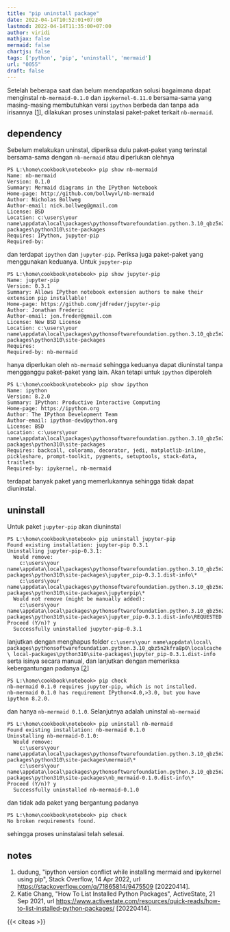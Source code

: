 ```yaml
---
title: "pip uninstall package"
date: 2022-04-14T10:52:01+07:00
lastmod: 2022-04-14T11:35:00+07:00
author: viridi
mathjax: false
mermaid: false
chartjs: false
tags: ['python', 'pip', 'uninstall', 'mermaid']
url: "0055"
draft: false
---
```

Setelah beberapa saat dan belum mendapatkan solusi bagaimana dapat menginstal `nb-mermaid-0.1.0` dan `ipykernel-6.11.0` bersama-sama yang masing-masing membutuhkan versi `ipython` berbeda dan tanpa ada irisannya [[1](#r01)], dilakukan proses uninstalasi paket-paket terkait `nb-mermaid`.


## dependency
Sebelum melakukan uninstal, diperiksa dulu paket-paket yang terinstal bersama-sama dengan `nb-mermaid` atau diperlukan olehnya

```
PS L:\home\cookbook\notebook> pip show nb-mermaid
Name: nb-mermaid
Version: 0.1.0
Summary: Mermaid diagrams in the IPython Notebook
Home-page: http://github.com/bollwyvl/nb-mermaid
Author: Nicholas Bollweg
Author-email: nick.bollweg@gmail.com
License: BSD
Location: c:\users\your name\appdata\local\packages\pythonsoftwarefoundation.python.3.10_qbz5n2kfra8p0\localcache\local-packages\python310\site-packages
Requires: IPython, jupyter-pip
Required-by:
```

dan terdapat `ipython` dan `jupyter-pip`. Periksa juga paket-paket yang menggunakan keduanya. Untuk `jupyter-pip`

```
PS L:\home\cookbook\notebook> pip show jupyter-pip
Name: jupyter-pip
Version: 0.3.1
Summary: Allows IPython notebook extension authors to make their extension pip installable!
Home-page: https://github.com/jdfreder/jupyter-pip
Author: Jonathan Frederic
Author-email: jon.freder@gmail.com
License: New BSD License
Location: c:\users\your name\appdata\local\packages\pythonsoftwarefoundation.python.3.10_qbz5n2kfra8p0\localcache\local-packages\python310\site-packages
Requires:
Required-by: nb-mermaid
```

hanya diperlukan oleh `nb-mermaid` sehingga keduanya dapat diuninstal tanpa mengganggu paket-paket yang lain. Akan tetapi untuk `ipython` diperoleh

```
PS L:\home\cookbook\notebook> pip show ipython
Name: ipython
Version: 8.2.0
Summary: IPython: Productive Interactive Computing
Home-page: https://ipython.org
Author: The IPython Development Team
Author-email: ipython-dev@python.org
License: BSD
Location: c:\users\your name\appdata\local\packages\pythonsoftwarefoundation.python.3.10_qbz5n2kfra8p0\localcache\local-packages\python310\site-packages
Requires: backcall, colorama, decorator, jedi, matplotlib-inline, pickleshare, prompt-toolkit, pygments, setuptools, stack-data, traitlets
Required-by: ipykernel, nb-mermaid
```

terdapat banyak paket yang memerlukannya sehingga tidak dapat diuninstal.


## uninstall
Untuk paket `jupyter-pip` akan diuninstal

```
PS L:\home\cookbook\notebook> pip uninstall jupyter-pip
Found existing installation: jupyter-pip 0.3.1
Uninstalling jupyter-pip-0.3.1:
  Would remove:
    c:\users\your name\appdata\local\packages\pythonsoftwarefoundation.python.3.10_qbz5n2kfra8p0\localcache\local-packages\python310\site-packages\jupyter_pip-0.3.1.dist-info\*
    c:\users\your name\appdata\local\packages\pythonsoftwarefoundation.python.3.10_qbz5n2kfra8p0\localcache\local-packages\python310\site-packages\jupyterpip\*
  Would not remove (might be manually added):
    c:\users\your name\appdata\local\packages\pythonsoftwarefoundation.python.3.10_qbz5n2kfra8p0\localcache\local-packages\python310\site-packages\jupyter_pip-0.3.1.dist-info\REQUESTED
Proceed (Y/n)? y
  Successfully uninstalled jupyter-pip-0.3.1
```

lanjutkan dengan menghapus folder `c:\users\your name\appdata\local\ packages\pythonsoftwarefoundation.python.3.10_qbz5n2kfra8p0\localcache\ local-packages\python310\site-packages\jupyter_pip-0.3.1.dist-info` serta isinya secara manual, dan lanjutkan dengan memeriksa kebergantungan padanya [[2](#r02)]

```
PS L:\home\cookbook\notebook> pip check
nb-mermaid 0.1.0 requires jupyter-pip, which is not installed.
nb-mermaid 0.1.0 has requirement IPython<4.0,>3.0, but you have ipython 8.2.0.
```

dan hanya `nb-mermaid 0.1.0`. Selanjutnya adalah uninstal `nb-mermaid`

```
PS L:\home\cookbook\notebook> pip uninstall nb-mermaid
Found existing installation: nb-mermaid 0.1.0
Uninstalling nb-mermaid-0.1.0:
  Would remove:
    c:\users\your name\appdata\local\packages\pythonsoftwarefoundation.python.3.10_qbz5n2kfra8p0\localcache\local-packages\python310\site-packages\mermaid\*
    c:\users\your name\appdata\local\packages\pythonsoftwarefoundation.python.3.10_qbz5n2kfra8p0\localcache\local-packages\python310\site-packages\nb_mermaid-0.1.0.dist-info\*
Proceed (Y/n)? y
  Successfully uninstalled nb-mermaid-0.1.0
```

dan tidak ada paket yang bergantung padanya

```
PS L:\home\cookbook\notebook> pip check
No broken requirements found.
```

sehingga proses uninstalasi telah selesai.


## notes
1. <a name='r01'></a>dudung, "ipython version conflict while installing mermaid and ipykernel using pip", Stack Overflow, 14 Apr 2022, url <https://stackoverflow.com/q/71865814/9475509> [20220414].
2. <a name='r02'></a>Katie Chang, "How To List Installed Python Packages", ActiveState, 21 Sep 2021, url <https://www.activestate.com/resources/quick-reads/how-to-list-installed-python-packages/> [20220414].

{{< citeas >}}
